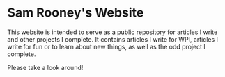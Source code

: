 # Sam Rooney's Website

This website is intended to serve as a public repository for articles I write and other projects I complete.
It contains articles I write for WPI, articles I write for fun or to learn about new things, as well as the odd project I complete. 

Please take a look around!